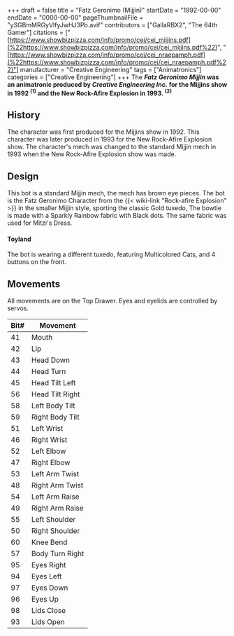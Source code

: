 +++
draft = false
title = "Fatz Geronimo (Mijjin)"
startDate = "1992-00-00"
endDate = "0000-00-00"
pageThumbnailFile = "ySGBmMRGyVlfyJwHJ3Pb.avif"
contributors = ["GallaRBX2", "The 64th Gamer"]
citations = ["[https://www.showbizpizza.com/info/promo/cei/cei_mijjins.pdf](%22https://www.showbizpizza.com/info/promo/cei/cei_mijjins.pdf%22)", "[https://www.showbizpizza.com/info/promo/cei/cei_nraepamph.pdf](%22https://www.showbizpizza.com/info/promo/cei/cei_nraepamph.pdf%22)"]
manufacturer = "Creative Engineering"
tags = ["Animatronics"]
categories = ["Creative Engineering"]
+++
The ***Fatz Geronimo Mijjin* was an animatronic produced by *Creative Engineering Inc.* for the Mijjins show in 1992 <sup>(1)</sup> and the New Rock-Afire Explosion in 1993. <sup>(2)</sup>**

## History

The character was first produced for the Mijjins show in 1992.
This character was later produced in 1993 for the New Rock-Afire Explosion show.
The character's mech was changed to the standard Mijjin mech in 1993 when the New Rock-Afire Explosion show was made.

## Design

This bot is a standard Mijjin mech, the mech has brown eye pieces. The bot is the Fatz Geronimo Character from the {{< wiki-link "Rock-afire Explosion" >}} in the smaller Mijjin style, sporting the classic Gold tuxedo, The bowtie is made with a Sparkly Rainbow fabric with Black dots. The same fabric was used for Mitzi's Dress.

#### Toyland

The bot is wearing a different tuxedo, featuring Multicolored Cats, and 4 buttons on the front.

## Movements

All movements are on the Top Drawer. Eyes and eyelids are controlled by servos.

| Bit# | Movement        |
|-----|-----------------|
| 41  | Mouth           |
| 42  | Lip             |
| 43  | Head Down       |
| 44  | Head Turn       |
| 45  | Head Tilt Left  |
| 56  | Head Tilt Right |
| 58  | Left Body Tilt  |
| 59  | Right Body Tilt |
| 51  | Left Wrist      |
| 46  | Right Wrist     |
| 52  | Left Elbow      |
| 47  | Right Elbow     |
| 53  | Left Arm Twist  |
| 48  | Right Arm Twist |
| 54  | Left Arm Raise  |
| 49  | Right Arm Raise |
| 55  | Left Shoulder   |
| 50  | Right Shoulder  |
| 60  | Knee Bend       |
| 57  | Body Turn Right |
| 95  | Eyes Right      |
| 94  | Eyes Left       |
| 97  | Eyes Down       |
| 96  | Eyes Up         |
| 98  | Lids Close      |
| 93  | Lids Open       |
